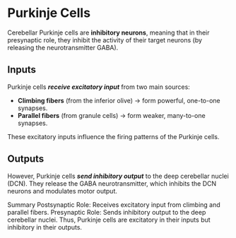 # Purkinje Cells
Cerebellar Purkinje cells are **inhibitory neurons**, meaning that in their presynaptic role, they inhibit the activity of their target neurons (by releasing the neurotransmitter GABA). 

## Inputs
Purkinje cells ***receive excitatory input*** from two main sources: 
* **Climbing fibers** (from the inferior olive) → form powerful, one-to-one synapses.
* **Parallel fibers** (from granule cells) → form weaker, many-to-one synapses. 

These excitatory inputs influence the firing patterns of the Purkinje cells. 

## Outputs
However, Purkinje cells ***send inhibitory output*** to the deep cerebellar nuclei (DCN). They release the GABA neurotransmitter, which inhibits the DCN neurons and modulates motor output. 

Summary Postsynaptic Role: Receives excitatory input from climbing and parallel fibers.
Presynaptic Role: Sends inhibitory output to the deep cerebellar
nuclei. Thus, Purkinje cells are excitatory in their inputs but
inhibitory in their outputs.